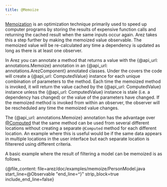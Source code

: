 ```yaml
---
title: @Memoize
---
```


[Memoization](https://en.wikipedia.org/wiki/Memoization) is an optimization technique primarily used to speed up
computer programs by storing the results of expensive function calls and returning the cached result when the same
inputs occur again. Arez takes this a step further by making the memoized value observable. The memoized value will
be re-calculated any time a dependency is updated as long as there is at least one observer.

In Arez you can annotate a method that returns a value with the {@api_url: annotations.Memoize} annotation in an
{@api_url: annotations.ArezComponent} annotated classes. Under the covers the code will create a
{@api_url: ComputedValue} instance for each unique combination of parameters to the method. Each time the memoized
method is invoked, it will return the value cached by the {@api_url: ComputedValue} instance unless the
{@api_url: ComputedValue} instance is stale (i.e. a dependency has changed) or the value of the parameters have
changed. If the memoized method is invoked from within an observer, the observer will be rescheduled any time the
memoized value changes.

The {@api_url: annotations.Memoize} annotation has the advantage over [@Computed](at_computed.md) that the
same method can be used from several different locations without creating a separate `@Computed` method for
each different location. An example where this is useful would be if the same data appears in multiple locations
in the user interface but each separate location is filterered using different criteria.

A basic example where the result of filtering a model can be memoized is as follows.

{@file_content: file=arez/doc/examples/memoize/PersonModel.java start_line=@Observable "end_line=^}" strip_block=true include_end_line=false}
